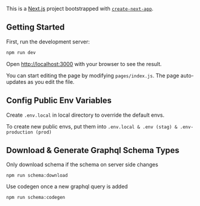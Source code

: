This is a [Next.js](https://nextjs.org/) project bootstrapped with [`create-next-app`](https://github.com/vercel/next.js/tree/canary/packages/create-next-app).

## Getting Started

First, run the development server:

```bash
npm run dev
```

Open [http://localhost:3000](http://localhost:3000) with your browser to see the result.

You can start editing the page by modifying `pages/index.js`. The page auto-updates as you edit the file.

## Config Public Env Variables

Create `.env.local` in local directory to override the default envs.

To create new public envs, put them into `.env.local & .env (stag) & .env-production (prod)`

## Download & Generate Graphql Schema Types

Only download schema if the schema on server side changes

`npm run schema:download`

Use codegen once a new graphql query is added

`npm run schema:codegen`
